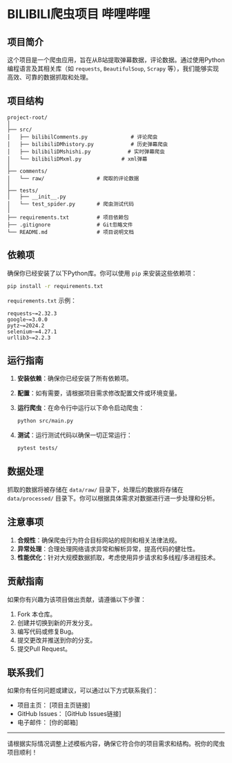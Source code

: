 # BILIBILI爬虫项目 哔哩哔哩

## 项目简介

这个项目是一个爬虫应用，旨在从B站提取弹幕数据，评论数据。通过使用Python编程语言及其相关库（如 `requests`, `BeautifulSoup`, `Scrapy` 等），我们能够实现高效、可靠的数据抓取和处理。

## 项目结构

```
project-root/
│
├── src/
│   ├── bilibilComments.py              # 评论爬虫
│   ├── bilibiliDMhistory.py            # 历史弹幕爬虫
│   ├── bilibiliDMshishi.py            # 实时弹幕爬虫
│   └── bilibiliDMxml.py             # xml弹幕
│
├── comments/
│   └── raw/                 # 爬取的评论数据
│
├── tests/
│   ├── __init__.py
│   └── test_spider.py       # 爬虫测试代码
│
├── requirements.txt         # 项目依赖包
├── .gitignore               # Git忽略文件
└── README.md                # 项目说明文档

```

## 依赖项

确保你已经安装了以下Python库。你可以使用 `pip` 来安装这些依赖项：

```bash
pip install -r requirements.txt
```

`requirements.txt` 示例：

```
requests~=2.32.3
google~=3.0.0
pytz~=2024.2
selenium~=4.27.1
urllib3~=2.2.3
```

## 运行指南

1. **安装依赖**：确保你已经安装了所有依赖项。
2. **配置**：如有需要，请根据项目需求修改配置文件或环境变量。
3. **运行爬虫**：在命令行中运行以下命令启动爬虫：

    ```bash
    python src/main.py
    ```

4. **测试**：运行测试代码以确保一切正常运行：

    ```bash
    pytest tests/
    ```

## 数据处理

抓取的数据将被存储在 `data/raw/` 目录下，处理后的数据将存储在 `data/processed/` 目录下。你可以根据具体需求对数据进行进一步处理和分析。

## 注意事项

1. **合规性**：确保爬虫行为符合目标网站的规则和相关法律法规。
2. **异常处理**：合理处理网络请求异常和解析异常，提高代码的健壮性。
3. **性能优化**：针对大规模数据抓取，考虑使用异步请求和多线程/多进程技术。

## 贡献指南

如果你有兴趣为该项目做出贡献，请遵循以下步骤：

1. Fork 本仓库。
2. 创建并切换到新的开发分支。
3. 编写代码或修复Bug。
4. 提交更改并推送到你的分支。
5. 提交Pull Request。

## 联系我们

如果你有任何问题或建议，可以通过以下方式联系我们：

- 项目主页： [项目主页链接]
- GitHub Issues： [GitHub Issues链接]
- 电子邮件： [你的邮箱]

---

请根据实际情况调整上述模板内容，确保它符合你的项目需求和结构。祝你的爬虫项目顺利！